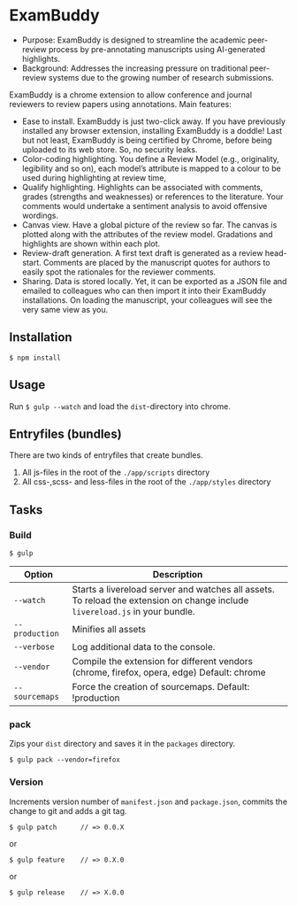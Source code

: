 # ExamBuddy
* Purpose: ExamBuddy is designed to streamline the academic peer-review process by pre-annotating manuscripts using AI-generated highlights.
* Background: Addresses the increasing pressure on traditional peer-review systems due to the growing number of research submissions.

ExamBuddy is a chrome extension to allow conference and journal reviewers to review papers using annotations. 
Main features:
* Ease to install.  ExamBuddy is just two-click away. If you have previously installed any browser extension, installing ExamBuddy is a doddle! Last but not least, ExamBuddy is being certified by Chrome, before being uploaded to its web store. So, no security leaks.
* Color-coding highlighting. You define a  Review Model (e.g., originality, legibility and so on), each model’s attribute is mapped to a colour to be used during highlighting at review time,
* Qualify highlighting. Highlights can be associated with comments, grades (strengths and weaknesses) or references to the literature. Your comments would undertake a sentiment analysis to avoid offensive wordings.
* Canvas view. Have a global picture of the review so far. The canvas is plotted along with the attributes of the review model. Gradations and highlights are shown within each plot.
* Review-draft generation. A first text draft is generated as a review head-start. Comments are placed by the manuscript quotes for authors to easily spot the rationales for the reviewer comments. 
* Sharing. Data is stored locally. Yet, it can be exported as a JSON file and emailed to colleagues who can then import it into their ExamBuddy installations. On loading the manuscript, your colleagues will see the very same view as you. 

## Installation

	$ npm install

## Usage

Run `$ gulp --watch` and load the `dist`-directory into chrome.

## Entryfiles (bundles)

There are two kinds of entryfiles that create bundles.

1. All js-files in the root of the `./app/scripts` directory
2. All css-,scss- and less-files in the root of the `./app/styles` directory

## Tasks

### Build

    $ gulp


| Option         | Description                                                                                                                                           |
|----------------|-------------------------------------------------------------------------------------------------------------------------------------------------------|
| `--watch`      | Starts a livereload server and watches all assets. <br>To reload the extension on change include `livereload.js` in your bundle.                      |
| `--production` | Minifies all assets                                                                                                                                   |
| `--verbose`    | Log additional data to the console.                                                                                                                   |
| `--vendor`     | Compile the extension for different vendors (chrome, firefox, opera, edge)  Default: chrome                                                                 |
| `--sourcemaps` | Force the creation of sourcemaps. Default: !production                                                                                                |


### pack

Zips your `dist` directory and saves it in the `packages` directory.

    $ gulp pack --vendor=firefox

### Version

Increments version number of `manifest.json` and `package.json`,
commits the change to git and adds a git tag.


    $ gulp patch      // => 0.0.X

or

    $ gulp feature    // => 0.X.0

or

    $ gulp release    // => X.0.0


